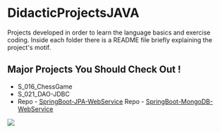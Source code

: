 # DidacticProjectsJAVA

Projects developed in order to learn the language basics and exercise coding. Inside each folder there is a README file briefly explaining the project's motif.

## Major Projects You Should Check Out !
- S_016_ChessGame
- S_021_DAO-JDBC
- Repo - [SpringBoot-JPA-WebService](https://github.com/LeanBlauth/SpringBoot-JPA-WebService.git)
 Repo - [SpringBoot-MongoDB-WebService](https://github.com/LeanBlauth/SpringBoot-MongoDB-WebService.git)

![](images/certificate.jpg)